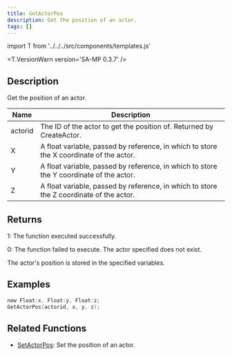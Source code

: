 ```yaml
---
title: GetActorPos
description: Get the position of an actor.
tags: []
---
```


import T from '../../../src/components/templates.js'

<T.VersionWarn version='SA-MP 0.3.7' />

## Description

Get the position of an actor.

| Name    | Description                                                                             |
| ------- | --------------------------------------------------------------------------------------- |
| actorid | The ID of the actor to get the position of. Returned by CreateActor.                    |
| X       | A float variable, passed by reference, in which to store the X coordinate of the actor. |
| Y       | A float variable, passed by reference, in which to store the Y coordinate of the actor. |
| Z       | A float variable, passed by reference, in which to store the Z coordinate of the actor. |

## Returns

1: The function executed successfully.

0: The function failed to execute. The actor specified does not exist.

The actor's position is stored in the specified variables.

## Examples

```c
new Float:x, Float:y, Float:z;
GetActorPos(actorid, x, y, z);
```

## Related Functions

- [SetActorPos](SetActorPos): Set the position of an actor.
